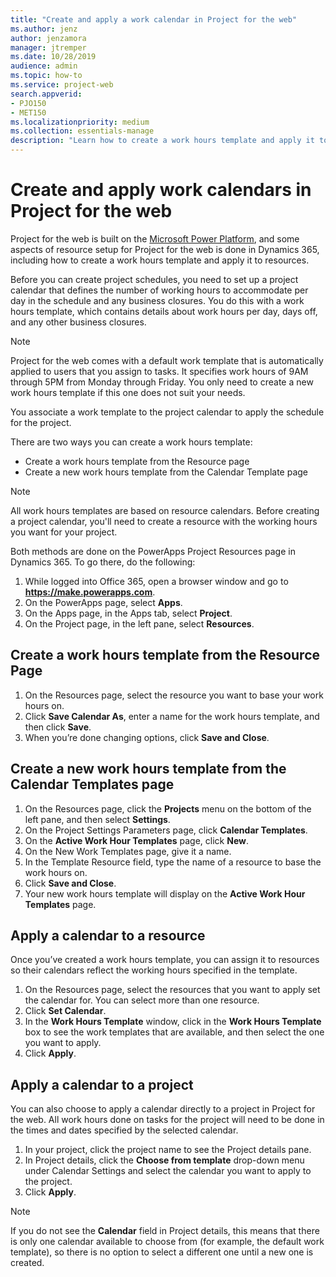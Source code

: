 ```yaml
---
title: "Create and apply a work calendar in Project for the web"
ms.author: jenz
author: jenzamora
manager: jtremper
ms.date: 10/28/2019
audience: admin
ms.topic: how-to
ms.service: project-web
search.appverid: 
- PJO150
- MET150
ms.localizationpriority: medium
ms.collection: essentials-manage
description: "Learn how to create a work hours template and apply it to resources in Project for the web."
---
```


# Create and apply work calendars in Project for the web

Project for the web is built on the [Microsoft Power Platform](https://powerplatform.microsoft.com/en-us/), and some aspects of resource setup for Project for the web is done in Dynamics 365, including how to create a work hours template and apply it to resources.

Before you can create project schedules, you need to set up a project calendar that defines the number of working hours to accommodate per day in the schedule and any business closures. You do this with a work hours template, which contains details about work hours per day, days off, and any other business closures.

> [!Note]
> Project for the web comes with a default work template that is automatically applied to users that you assign to tasks. It specifies work hours of 9AM through 5PM from Monday through Friday. You only need to create a new work hours template if this one does not suit your needs.

You associate a work template to the project calendar to apply the schedule for the project.

There are two ways you can create a work hours template:
- Create a work hours template from the Resource page
- Create a new work hours template from the Calendar Template page
 
 > [!Note]
 > All work hours templates are based on resource calendars. Before creating a project calendar, you'll need to create a resource with the working hours you want for your project.
 
Both methods are done on the PowerApps Project Resources page in Dynamics 365. To go there, do the following:
1. While logged into Office 365, open a browser window and go to **https://make.powerapps.com**.
2. On the PowerApps page, select **Apps**.
3. On the Apps page, in the Apps tab, select **Project**.
4. On the Project page, in the left pane, select **Resources**.
 

## Create a work hours template from the Resource Page

1. On the Resources page, select the resource you want to base your work hours on.
2. Click **Save Calendar As**, enter a name for the work hours template, and then click **Save**.
3. When you’re done changing options, click **Save and Close**.


## Create a new work hours template from the Calendar Templates page

1. On the Resources page, click the **Projects** menu on the bottom of the left pane, and then select **Settings**.
2. On the Project Settings Parameters page, click **Calendar Templates**.
3. On the **Active Work Hour Templates** page, click **New**.
4. On the New Work Templates page, give it a name.
5. In the Template Resource field, type the name of a resource to base the work hours on.
6. Click **Save and Close**.
7. Your new work hours template will display on the **Active Work Hour Templates** page.

## Apply a calendar to a resource

Once you’ve created a work hours template, you can assign it to resources so their calendars reflect the working hours specified in the template.

1. On the Resources page, select the resources that you want to apply set the calendar for. You can select more than one resource.
2. Click **Set Calendar**.
3. In the **Work Hours Template** window, click in the **Work Hours Template** box to see the work templates that are available, and then select the one you want to apply.
4. Click **Apply**.

## Apply a calendar to a project

You can also choose to apply a calendar directly to a project in Project for the web. All work hours done on tasks for the project will need to be done in the times and dates specified by the selected calendar.

1. In your project, click the project name to see the Project details pane.
2. In Project details, click the **Choose from template** drop-down menu under Calendar Settings and select the calendar you want to apply to the project.
3. Click **Apply**.

> [!Note]
> If you do not see the **Calendar** field in Project details, this means that there is only one calendar available to choose from (for example, the default work template), so there is no option to select a different one until a new one is created.
